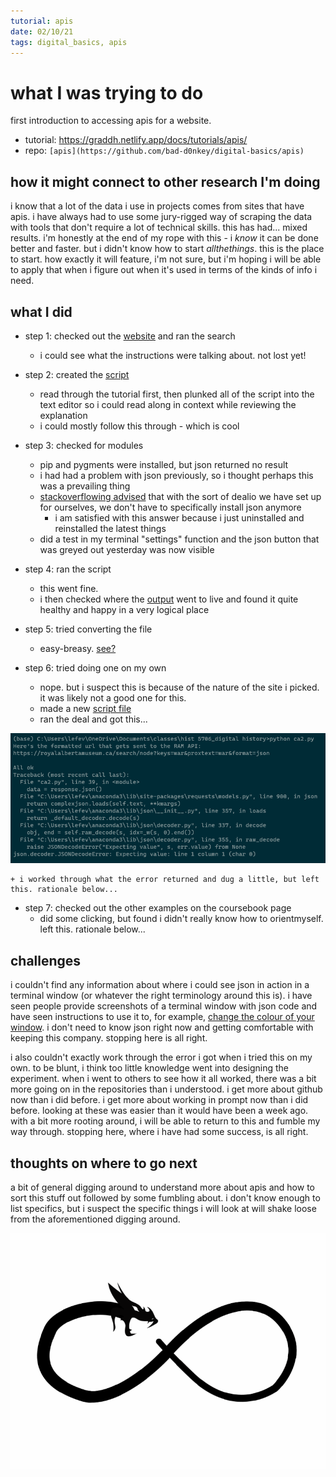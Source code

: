 ```yaml
---
tutorial: apis
date: 02/10/21
tags: digital_basics, apis
---
```


# what I was trying to do

first introduction to accessing apis for a website.

+ tutorial: https://graddh.netlify.app/docs/tutorials/apis/
+ repo: `[apis](https://github.com/bad-d0nkey/digital-basics/apis)`

## how it might connect to other research I'm doing

i know that a lot of the data i use in projects comes from sites that have apis. i have always had to use some jury-rigged way of scraping the data with tools that don't require a lot of technical skills. this has had... mixed results. i'm honestly at the end of my rope with this - i _know_ it can be done better and faster. but i didn't know how to start _allthethings_. this is the place to start. how exactly it will feature, i'm not sure, but i'm hoping i will be able to apply that when i figure out when it's used in terms of the kinds of info i need.

## what I did

+ step 1: checked out the [website](https://chroniclingamerica.loc.gov/) and ran the search  
	+ i could see what the instructions were talking about. not lost yet!

+ step 2: created the [script](ca.py)
	+ read through the tutorial first, then plunked all of the script into the text editor so i could read along in context while reviewing the explanation
	+ i could mostly follow this through - which is cool

+ step 3: checked for modules
	+ pip and pygments were installed, but json returned no result
	+ i had had a problem with json previously, so i thought perhaps this was a prevailing thing
	+ [stackoverflowing advised](https://stackoverflow.com/questions/61112485/why-is-pip-install-json-showing-version-error) that with the sort of dealio we have set up for ourselves, we don't have to specifically install json anymore
		+ i am satisfied with this answer because i just uninstalled and reinstalled the latest things
  	+ did a test in my terminal "settings" function and the json button that was greyed out yesterday was now visible
 
 + step 4: ran the script
 	+ this went fine. 
 	+ i then checked where the [output](data.json) went to live and found it quite healthy and happy in a very logical place

+ step 5: tried converting the file
  	+ easy-breasy. [see?](data.csv)

+ step 6: tried doing one on my own
	+ nope. but i suspect this is because of the nature of the site i picked. it was likely not a good one for this.
	+ made a new [script file](ca2.py)
	+ ran the deal and got this...

![whoops](ram-api-errors.PNG) 

	+ i worked through what the error returned and dug a little, but left this. rationale below...

+ step 7: checked out the other examples on the coursebook page
	+ did some clicking, but found i didn't really know how to orientmyself. left this. rationale below... 

## challenges 

i couldn't find any information about where i could see json in action in a terminal window (or whatever the right terminology around this is). i have seen people provide screenshots of a terminal window with json code and have seen instructions to use it to, for example, [change the colour of your window](https://github.com/bad-d0nkey/digital-basics/blob/main/command-line-for-pc/%20log-file-for-tutorial-on-command-line-basics-for-pc.md#what-i-did). i don't need to know json right now and getting comfortable with keeping this company. stopping here is all right. 

i also couldn't exactly work through the error i got when i tried this on my own. to be blunt, i think too little knowledge went into designing the experiment. when i went to others to see how it all worked, there was a bit more going on in the repositories than i understood. i get more about github now than i did before. i get more about working in prompt now than i did before. looking at these was easier than it would have been a week ago. with a bit more rooting around, i will be able to return to this and fumble my way through. stopping here, where i have had some success, is all right. 

## thoughts on where to go next

a bit of general digging around to understand more about apis and how to sort this stuff out followed by some fumbling about. i don't know enough to list specifics, but i suspect the specific things i will look at will shake loose from the aforementioned digging around. 

![ouroboros](ouroborous.gif)
